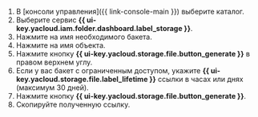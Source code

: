 1. В [консоли управления]({{ link-console-main }}) выберите каталог.
1. Выберите сервис **{{ ui-key.yacloud.iam.folder.dashboard.label_storage }}**.
1. Нажмите на имя необходимого бакета.
1. Нажмите на имя объекта.
1. Нажмите кнопку **{{ ui-key.yacloud.storage.file.button_generate }}** в правом верхнем углу.
1. Если у вас бакет с ограниченным доступом, укажите **{{ ui-key.yacloud.storage.file.label_lifetime }}** ссылки в часах или днях (максимум 30 дней).
1. Нажмите кнопку **{{ ui-key.yacloud.storage.file.button_generate }}**.
1. Скопируйте полученную ссылку.
